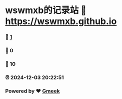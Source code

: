 # wswmxb的记录站 :link: https://wswmxb.github.io 
### :page_facing_up: [1](https://wswmxb.github.io/tag.html) 
### :speech_balloon: 0 
### :hibiscus: 10 
### :alarm_clock: 2024-12-03 20:22:51 
### Powered by :heart: [Gmeek](https://github.com/Meekdai/Gmeek)
